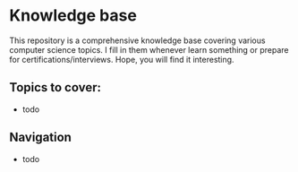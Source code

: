 # Knowledge base

This repository is a comprehensive knowledge base covering various computer science topics. I fill in them whenever learn something or prepare for certifications/interviews. Hope, you will find it interesting.


## Topics to cover:
* todo

## Navigation
* todo